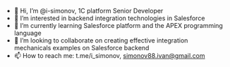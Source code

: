 - 👋 Hi, I’m @i-simonov, 1C platform Senior Developer
- 👀 I’m interested in backend integration technologies in Salesforce
- 🌱 I’m currently learning Salesforce platform and the APEX programming language
- 💞️ I’m looking to collaborate on creating effective integration mechanicals examples on Salesforce backend
- 📫 How to reach me: t.me/i_simonov, simonov88.ivan@gmail.com

<!---
i-simonov/i-simonov is a ✨ special ✨ repository because its `README.md` (this file) appears on your GitHub profile.
You can click the Preview link to take a look at your changes.
--->
